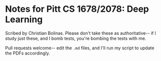 # Notes for Pitt CS 1678/2078: Deep Learning
Scribed by Christian Bolinas. Please don't take these as authoritative-- if I study just these, and I bomb tests, you're bombing the tests with me.

Pull requests welcome-- edit the `.md` files, and I'll run my script to update the PDFs accordingly.
